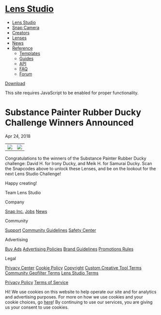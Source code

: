 # [Lens Studio](/)

  - [Lens Studio](/)
  - [Snap Camera](/snap-camera)
  - [Creators](/creators)
  - [Lenses](/lenses)
  - [News](/news)
  - [Reference](#)
      - [Templates](/templates)
      - [Guides](/guides)
      - [API](/api)
      - [FAQ](/support)
      - [Forum](https://support.lensstudio.com/hc/en-us/community/topics)

[Download](/download)

[](#) [](#)

This site requires JavaScript to be enabled for proper functionality.

# Substance Painter Rubber Ducky Challenge Winners Announced

Apr 24, 2018

  

|                                                                                                                                  |                                                                                                                                            |
| -------------------------------------------------------------------------------------------------------------------------------- | ------------------------------------------------------------------------------------------------------------------------------------------ |
| ![](https://storage.googleapis.com/snapchat-lens-assets/f1a09194-f02d-43ed-92b8-62e843179ff0/lensStudio/Iron-Ducky-Snapcode.png) | ![](https://storage.googleapis.com/snapchat-lens-assets/f1a09194-f02d-43ed-92b8-62e843179ff0/lensStudio/Rubber-Ducky-Samurai-Snapcode.png) |

Congratulations to the winners of the Substance Painter Rubber Ducky
challenge: David H. for Irony Ducky, and Meik H. for Samurai Ducky. Scan
the Snapcodes above to unlock these Lenses, and be on the lookout for
the next Lens Studio Challenge\!  

Happy creating\!

Team Lens Studio

Company

[Snap Inc.](https://www.snap.com/) [Jobs](https://www.snap.com/jobs/)
[News](https://www.snap.com/news/)

Community

[Support](https://support.snapchat.com/) [Community
Guidelines](https://support.snapchat.com/a/guidelines) [Safety
Center](https://www.snapchat.com/safety)

Advertising

[Buy Ads](https://www.snapchat.com/ads) [Advertising
Policies](https://www.snap.com/ad-policies/) [Brand
Guidelines](https://www.snap.com/brand-guidelines/) [Promotions
Rules](https://support.snapchat.com/a/promotions-rules)

Legal

[Privacy Center](https://www.snap.com/privacy/privacy-center/) [Cookie
Policy](https://www.snap.com/cookie-policy/)
[Copyright](https://support.snapchat.com/co/report-copyright) [Custom
Creative Tool
Terms](https://www.snap.com/en-US/terms/custom-creative-tools/)
[Community Geofilter Terms](https://www.snapchat.com/create/terms.html)
[Lens Studio Terms](https://www.snap.com/terms/lens-studio-terms/)

[Privacy Policy](https://www.snap.com/privacy/privacy-policy/) [Terms of
Service](https://www.snap.com/terms/)

Hi\! We use cookies on this website to help operate our site and for
analytics and advertising purposes. For more on how we use cookies and
your cookie choices, go [here](https://www.snap.com/cookie-policy/)\! By
continuing to use our services, you are giving us your consent to use
cookies.
